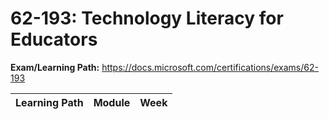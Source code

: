 # 62-193: Technology Literacy for Educators

**Exam/Learning Path:** https://docs.microsoft.com/certifications/exams/62-193

| **Learning Path** | **Module** | **Week** |
|-|-|-|
